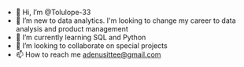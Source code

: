 - 👋 Hi, I’m @Tolulope-33
- 👀 I’m new to data analytics. I'm looking to change my career to data analysis and product management
- 🌱 I’m currently learning SQL and Python 
- 💞️ I’m looking to collaborate on special projects
- 📫 How to reach me adenusittee@gmail.com

<!---
Tolulope-33/Tolulope-33 is a ✨ special ✨ repository because its `README.md` (this file) appears on your GitHub profile.
You can click the Preview link to take a look at your changes.
--->
